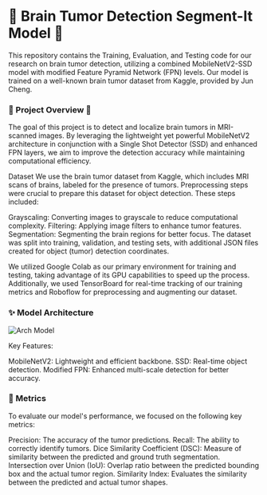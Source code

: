 # 🧠 Brain Tumor Detection Segment-It Model 🧠
This repository contains the Training, Evaluation, and Testing code for our research on brain tumor detection, utilizing a combined MobileNetV2-SSD model with modified Feature Pyramid Network (FPN) levels. Our model is trained on a well-known brain tumor dataset from Kaggle, provided by Jun Cheng.

### 🚀 Project Overview 🚀 

The goal of this project is to detect and localize brain tumors in MRI-scanned images. By leveraging the lightweight yet powerful MobileNetV2 architecture in conjunction with a Single Shot Detector (SSD) and enhanced FPN layers, we aim to improve the detection accuracy while maintaining computational efficiency.

Dataset
We use the brain tumor dataset from Kaggle, which includes MRI scans of brains, labeled for the presence of tumors. Preprocessing steps were crucial to prepare this dataset for object detection. These steps included:

Grayscaling: Converting images to grayscale to reduce computational complexity.
Filtering: Applying image filters to enhance tumor features.
Segmentation: Segmenting the brain regions for better focus.
The dataset was split into training, validation, and testing sets, with additional JSON files created for object (tumor) detection coordinates.

We utilized Google Colab as our primary environment for training and testing, taking advantage of its GPU capabilities to speed up the process. Additionally, we used TensorBoard for real-time tracking of our training metrics and Roboflow for preprocessing and augmenting our dataset.


### ✨ Model Architecture


![Arch Model](https://github.com/user-attachments/assets/feda2ce2-99ad-41ac-998a-1d6027d20522)


Key Features:

MobileNetV2: Lightweight and efficient backbone.
SSD: Real-time object detection.
Modified FPN: Enhanced multi-scale detection for better accuracy.

### 🎯 Metrics

To evaluate our model's performance, we focused on the following key metrics:

Precision: The accuracy of the tumor predictions.
Recall: The ability to correctly identify tumors.
Dice Similarity Coefficient (DSC): Measure of similarity between the predicted and ground truth segmentation.
Intersection over Union (IoU): Overlap ratio between the predicted bounding box and the actual tumor region.
Similarity Index: Evaluates the similarity between the predicted and actual tumor shapes.
